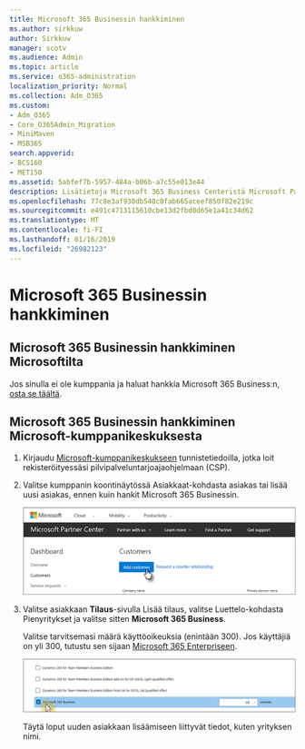 ```yaml
---
title: Microsoft 365 Businessin hankkiminen
ms.author: sirkkuw
author: Sirkkuw
manager: scotv
ms.audience: Admin
ms.topic: article
ms.service: o365-administration
localization_priority: Normal
ms.collection: Adm_O365
ms.custom:
- Adm_O365
- Core_O365Admin_Migration
- MiniMaven
- MSB365
search.appverid:
- BCS160
- MET150
ms.assetid: 5abfef7b-5957-484a-b06b-a7c55e013e44
description: Lisätietoja Microsoft 365 Business Centeristä Microsoft Partner.
ms.openlocfilehash: 77c8e3af930db540c0fab665aceef850f82e219c
ms.sourcegitcommit: e491c4713115610cbe13d2fbd0d65e1a41c34d62
ms.translationtype: MT
ms.contentlocale: fi-FI
ms.lasthandoff: 01/16/2019
ms.locfileid: "26982123"
---
```

# <a name="get-microsoft-365-business"></a>Microsoft 365 Businessin hankkiminen

## <a name="get-microsoft-365-business-from-microsoft"></a>Microsoft 365 Businessin hankkiminen Microsoftilta

Jos sinulla ei ole kumppania ja haluat hankkia Microsoft 365 Business:n, [osta se täältä](https://www.microsoft.com/en-US/microsoft-365/business).
  
## <a name="get-microsoft-365-business-from-microsoft-partner-center"></a>Microsoft 365 Businessin hankkiminen Microsoft-kumppanikeskuksesta

1. Kirjaudu [Microsoft-kumppanikeskukseen](https://go.microsoft.com/fwlink/p/?linkid=849910) tunnistetiedoilla, jotka loit rekisteröityessäsi pilvipalveluntarjoajaohjelmaan (CSP). 
    
2. Valitse kumppanin koontinäytössä Asiakkaat-kohdasta asiakas tai lisää uusi asiakas, ennen kuin hankit Microsoft 365 Businessin.
    
    ![In the Microsoft Partner center, add a new customer.](media/ec807d07-bbd2-411f-8fe1-c644cf9a3882.png)
  
3. Valitse asiakkaan **Tilaus**-sivulla Lisää tilaus, valitse Luettelo-kohdasta Pienyritykset ja valitse sitten **Microsoft 365 Business**.
    
    Valitse tarvitsemasi määrä käyttöoikeuksia (enintään 300). Jos käyttäjiä on yli 300, tutustu sen sijaan [Microsoft 365 Enterpriseen](https://go.microsoft.com/fwlink/p/?linkid=862316). 
    
    ![On the New subscription page choose small business.](media/52d99e89-2175-4974-84bb-dd626048541b.png)
  
    Täytä loput uuden asiakkaan lisäämiseen liittyvät tiedot, kuten yrityksen nimi.
    


